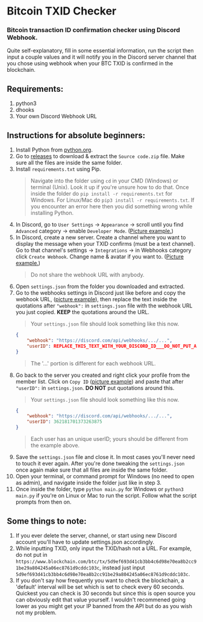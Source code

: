 # Bitcoin TXID Checker
### Bitcoin transaction ID confirmation checker using Discord Webhook. 

Quite self-explanatory, fill in some essential information, run the script then input a couple values and it will notify you in the Discord server channel that you chose using webhook when your BTC TXID is confirmed in the blockchain.

## Requirements:
1. python3
2. dhooks
3. Your own Discord Webhook URL

## Instructions for absolute beginners:
1. Install Python from [python.org](https://www.python.org/).
2. Go to [releases](https://github.com/opp/Bitcoin-TXID-Checker/releases/latest) to download & extract the `Source code.zip` file. Make sure all the files are inside the same folder. 
3. Install `requirements.txt` using Pip.
	> Navigate into the folder using `cd` in your CMD (Windows) or terminal (Unix). Look it up if you're unsure how to do that. Once inside the folder do `pip install -r requirements.txt` for Windows. For Linux/Mac do `pip3 install -r requirements.txt`. If you encounter an error here then you did something wrong while installing Python.
4. In Discord, go to `User Settings` -> `Appearance` -> scroll until you find `Advanced` category -> enable `Developer Mode`. ([Picture example.](https://i.imgur.com/HHaqOXy.png))
5. In Discord, create a new server. Create a channel where you want to display the message when your TXID confirms (must be a text channel). Go to that channel's settings -> `Integrations` -> in Webhooks category click `Create Webhook`. Change name & avatar if you want to. ([Picture example.](https://i.imgur.com/6TsJWSP.png))
    > Do not share the webhook URL with anybody.
6. Open `settings.json` from the folder you downloaded and extracted.
7. Go to the webhooks settings in Discord just like before and copy the webhook URL, ([picture example](https://i.imgur.com/S4NoLKN.png)), then replace the text inside the quotations after `"webhook":` in `settings.json` file with the webhook URL you just copied. **KEEP** the quotations around the URL.
    > Your `settings.json` file should look something like this now.
    ```json
    {
        "webhook": "https://discord.com/api/webhooks/.../...",
        "userID": REPLACE_THIS_TEXT_WITH_YOUR_DISCORD_ID___DO_NOT_PUT_ANY_QUOTATIONS_HERE
    }
    ```
    > The '...' portion is different for each webhook URL.
8. Go back to the server you created and right click your profile from the member list. Click on `Copy ID` ([picture example](https://i.imgur.com/b09zLmz.png)) and paste that after `"userID":` in `settings.json`. **DO NOT** put quotations around this.
    > Your `settings.json` file should look something like this now.
    ```json
    {
        "webhook": "https://discord.com/api/webhooks/.../...",
        "userID": 362181701373263875
    }
    ```
    > Each user has an unique userID; yours should be different from the example above.
9. Save the `settings.json` file and close it. In most cases you'll never need to touch it ever again. After you're done tweaking the `settings.json` once again make sure that all files are inside the same folder.
10. Open your terminal, or command prompt for Windows (no need to open as admin), and navigate inside the folder just like in step 3.
11. Once inside the folder, type `python main.py` for Windows or `python3 main.py` if you're on Linux or Mac to run the script. Follow what the script prompts from then on.

## Some things to note:
1. If you ever delete the server, channel, or start using new Discord account you'll have to update settings.json accordingly.
2. While inputting TXID, only input the TXID/hash not a URL. For example, do not put in `https://www.blockchain.com/btc/tx/5d9ef693d41cb3bb4c6d98e70ea8b2cc91be29a804245a06ec8761d9cddc103c`, instead just input `5d9ef693d41cb3bb4c6d98e70ea8b2cc91be29a804245a06ec8761d9cddc103c`.
4. If you don't say how frequently you want to check the blockchain, a 'default' interval will be set which is set to check every 60 seconds. Quickest you can check is 30 seconds but since this is open source you can obviously edit that value yourself. I wouldn't recommened going lower as you might get your IP banned from the API but do as you wish not my problem.
